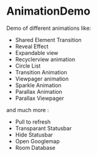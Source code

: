 # AnimationDemo
Demo of different animations like:
- Shared Element Transition
- Reveal Effect
- Expandable view
- Recyclerview animation
- Circle List
- Transition Animation
- Viewpager animation
- Sparkle Animation
- Parallax Animation
- Parallax Viewpager

 and much more : 
- Pull to refresh
- Transparant Statusbar
- Hide Statusbar
- Open Googlemap
- Room Database



